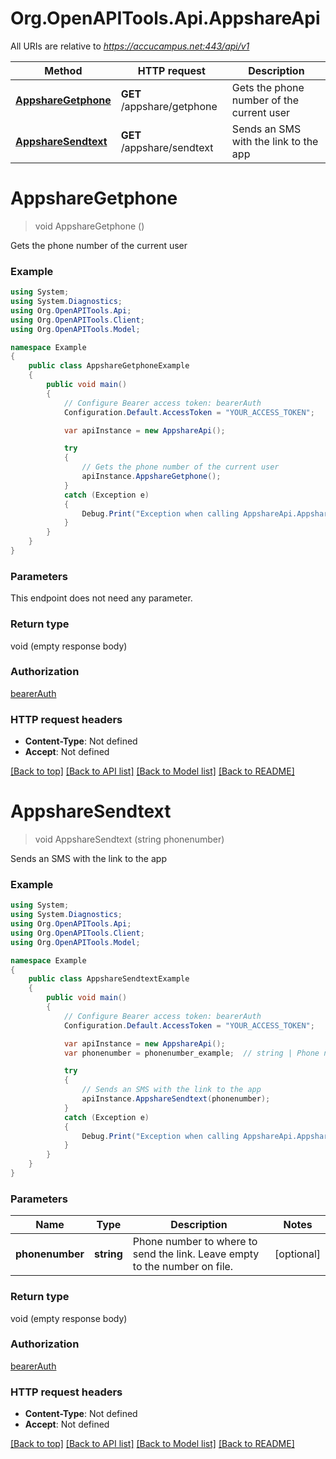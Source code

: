 # Org.OpenAPITools.Api.AppshareApi

All URIs are relative to *https://accucampus.net:443/api/v1*

Method | HTTP request | Description
------------- | ------------- | -------------
[**AppshareGetphone**](AppshareApi.md#appsharegetphone) | **GET** /appshare/getphone | Gets the phone number of the current user
[**AppshareSendtext**](AppshareApi.md#appsharesendtext) | **GET** /appshare/sendtext | Sends an SMS with the link to the app


<a name="appsharegetphone"></a>
# **AppshareGetphone**
> void AppshareGetphone ()

Gets the phone number of the current user

### Example
```csharp
using System;
using System.Diagnostics;
using Org.OpenAPITools.Api;
using Org.OpenAPITools.Client;
using Org.OpenAPITools.Model;

namespace Example
{
    public class AppshareGetphoneExample
    {
        public void main()
        {
            // Configure Bearer access token: bearerAuth
            Configuration.Default.AccessToken = "YOUR_ACCESS_TOKEN";

            var apiInstance = new AppshareApi();

            try
            {
                // Gets the phone number of the current user
                apiInstance.AppshareGetphone();
            }
            catch (Exception e)
            {
                Debug.Print("Exception when calling AppshareApi.AppshareGetphone: " + e.Message );
            }
        }
    }
}
```

### Parameters
This endpoint does not need any parameter.

### Return type

void (empty response body)

### Authorization

[bearerAuth](../README.md#bearerAuth)

### HTTP request headers

 - **Content-Type**: Not defined
 - **Accept**: Not defined

[[Back to top]](#) [[Back to API list]](../README.md#documentation-for-api-endpoints) [[Back to Model list]](../README.md#documentation-for-models) [[Back to README]](../README.md)

<a name="appsharesendtext"></a>
# **AppshareSendtext**
> void AppshareSendtext (string phonenumber)

Sends an SMS with the link to the app

### Example
```csharp
using System;
using System.Diagnostics;
using Org.OpenAPITools.Api;
using Org.OpenAPITools.Client;
using Org.OpenAPITools.Model;

namespace Example
{
    public class AppshareSendtextExample
    {
        public void main()
        {
            // Configure Bearer access token: bearerAuth
            Configuration.Default.AccessToken = "YOUR_ACCESS_TOKEN";

            var apiInstance = new AppshareApi();
            var phonenumber = phonenumber_example;  // string | Phone number to where to send the link. Leave empty to the number on file. (optional) 

            try
            {
                // Sends an SMS with the link to the app
                apiInstance.AppshareSendtext(phonenumber);
            }
            catch (Exception e)
            {
                Debug.Print("Exception when calling AppshareApi.AppshareSendtext: " + e.Message );
            }
        }
    }
}
```

### Parameters

Name | Type | Description  | Notes
------------- | ------------- | ------------- | -------------
 **phonenumber** | **string**| Phone number to where to send the link. Leave empty to the number on file. | [optional] 

### Return type

void (empty response body)

### Authorization

[bearerAuth](../README.md#bearerAuth)

### HTTP request headers

 - **Content-Type**: Not defined
 - **Accept**: Not defined

[[Back to top]](#) [[Back to API list]](../README.md#documentation-for-api-endpoints) [[Back to Model list]](../README.md#documentation-for-models) [[Back to README]](../README.md)


